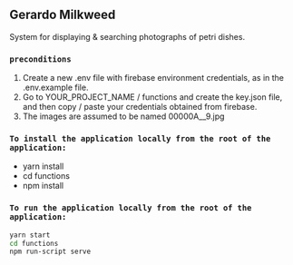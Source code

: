 ## Gerardo Milkweed
System for displaying & searching photographs of petri dishes.


### `preconditions`
1. Create a new .env file with firebase environment credentials, as in the .env.example file.
2. Go to YOUR_PROJECT_NAME / functions and create the key.json file, and then copy / paste your credentials obtained from firebase.
3. The images are assumed to be named 00000A__9.jpg

### `To install the application locally from the root of the application:`
- yarn install
- cd functions
- npm install

### `To run the application locally from the root of the application:`
```bash
yarn start
cd functions
npm run-script serve
```